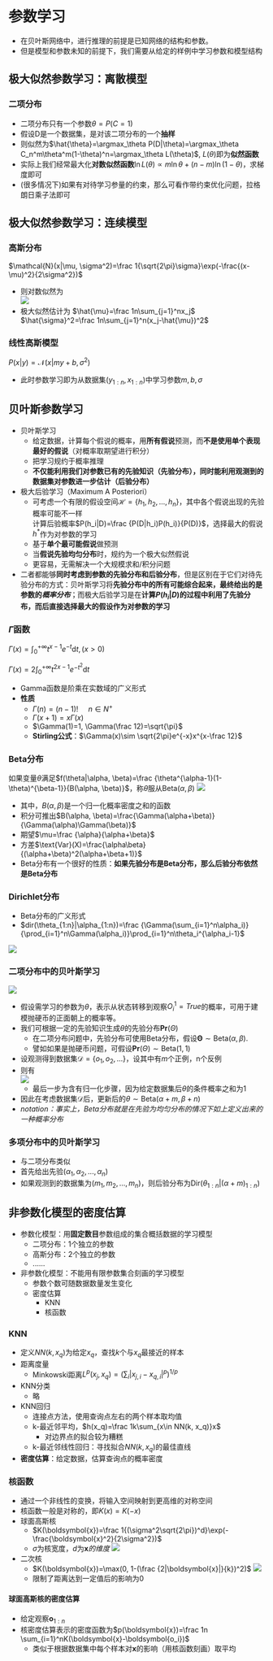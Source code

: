 # 参数学习
+ 在贝叶斯网络中，进行推理的前提是已知网络的结构和参数。
+ 但是模型和参数未知的前提下，我们需要从给定的样例中学习参数和模型结构

## 极大似然参数学习：离散模型
### 二项分布
+ 二项分布只有一个参数$\theta=P(C=1)$
+ 假设D是一个数据集，是对该二项分布的一个**抽样**
+ 则似然为$\hat{\theta}=\argmax_\theta P(D|\theta)=\argmax_\theta C_n^m\theta^m(1-\theta)^n=\argmax_\theta L(\theta)$, $L(\theta)$即为**似然函数**
+ 实际上我们经常最大化**对数似然函数**$\ln L(\theta)\propto m\ln \theta+(n-m)\ln(1-\theta)$，求梯度即可
+ (很多情况下)如果有对待学习参量的约束，那么可看作带约束优化问题，拉格朗日乘子法即可

## 极大似然参数学习：连续模型
### 高斯分布
$\mathcal{N}(x|\mu, \sigma^2)=\frac 1{\sqrt{2\pi}\sigma}\exp(-\frac{(x-\mu)^2}{2\sigma^2})$
+ 则对数似然为  
  ![](img/2020-03-12-21-08-51.png)
+ 极大似然估计为
  $\hat{\mu}=\frac 1n\sum_{j=1}^nx_j$
  $\hat{\sigma}^2=\frac 1n\sum_{j=1}^n(x_j-\hat{\mu})^2$

### 线性高斯模型
$P(x|y) = \mathcal{N}(x|my+b, \sigma^2)$
+ 此时参数学习即为从数据集$(y_{1:n}, x_{1:n})$中学习参数$m, b, \sigma$

## 贝叶斯参数学习
+ 贝叶斯学习
  + 给定数据，计算每个假说的概率，用**所有假说**预测，而**不是使用单个表现最好的假说**（对概率取期望进行积分）
  + 把学习规约于概率推理
  + **不仅能利用我们对参数已有的先验知识（先验分布），同时能利用观测到的数据集对参数进一步估计（后验分布）**
+ 极大后验学习（Maximum A Posteriori）
  + 可考虑一个有限的假设空间$\mathcal{H}=\{h_1, h_2, ..., h_n\}$，其中各个假说出现的先验概率可能不一样  
  计算后验概率$P(h_i|D)=\frac {P(D|h_i)P(h_i)}{P(D)}$，选择最大的假说$h^*$作为对参数的学习
  + 基于**单个最可能假说**做预测
  + 当**假说先验均匀分布**时，规约为一个极大似然假说
  + 更容易，无需解决一个大规模求和/积分问题
+ 二者都能够**同时考虑到参数的先验分布和后验分布**，但是区别在于它们对待先验分布的方式：贝叶斯学习将**先验分布中的所有可能综合起来，最终给出的是参数的*概率分布***；而极大后验学习是在**计算$P(h_i|D)$的过程中利用了先验分布，而后直接选择最大的假设作为对参数的学习**

### $\Gamma$函数
$\Gamma(x) = \int_0^{+\infty}t^{x-1}e^{-t}\mathrm{d}t, (x>0)$

$\Gamma(x)=2\int_0^{+\infty}t^{2x-1}e^{-t^2}\mathrm{d}t$
+ Gamma函数是阶乘在实数域的广义形式
+ **性质**
  + $\Gamma(n)=(n-1)!\ \ \ \ \ n\in N^+$
  + $\Gamma(x+1) = x\Gamma(x)$
  + $\Gamma(1)=1, \Gamma(\frac 12)=\sqrt{\pi}$
  + **Stirling公式**：$\Gamma(x)\sim \sqrt{2\pi}e^{-x}x^{x-\frac 12}$

### Beta分布
如果变量$\theta$满足$f(\theta|\alpha, \beta)=\frac {\theta^{\alpha-1}(1-\theta)^{\beta-1}}{B(\alpha, \beta)}$，称$\theta$服从$\mathrm{Beta}(\alpha, \beta)$
![](img/2020-03-14-15-47-27.png)
+ 其中，$B(\alpha, \beta)$是一个归一化概率密度之和的函数
+ 积分可推出$B(\alpha, \beta)=\frac{\Gamma(\alpha+\beta)}{\Gamma(\alpha)\Gamma(\beta)}$
+ 期望$\mu=\frac {\alpha}{\alpha+\beta}$
+ 方差$\text{Var}(X)=\frac{\alpha\beta}{(\alpha+\beta)^2(\alpha+\beta+1)}$
+ Beta分布有一个很好的性质：**如果先验分布是Beta分布，那么后验分布依然是Beta分布**

### Dirichlet分布
+ Beta分布的广义形式
+ $dir(\theta_{1:n}|\alpha_{1:n})=\frac {\Gamma(\sum_{i=1}^n\alpha_i)}{\prod_{i=1}^n\Gamma(\alpha_i)}\prod_{i=1}^n\theta_i^{\alpha_i-1}$

![](img/2020-03-14-15-56-50.png)

### 二项分布中的贝叶斯学习
![](img/2020-03-14-15-10-33.png)
+ 假设需学习的参数为$\theta$，表示从状态转移到观察$O_i^1=True$的概率，可用于建模抛硬币的正面朝上的概率等。
+ 我们可根据一定的先验知识生成$\theta$的先验分布$\mathbf{Pr}(\Theta)$
  + 在二项分布问题中，先验分布可使用Beta分布，假设$\mathbf{\Theta}\sim \text{Beta}(\alpha, \beta)$.
  + 譬如如果是抛硬币问题，可假设$\mathbf{Pr}(\Theta)\sim \text{Beta}(1, 1)$
+ 设观测得到数据集$\mathcal{D}=\{o_1, o_2, ...\}$，设其中有$m$个正例，n个反例
+ 则有  
  ![](img/2020-03-14-15-34-58.png)
  + 最后一步为含有归一化步骤，因为给定数据集后$\theta$的条件概率之和为1
+ 因此在考虑数据集$\mathcal{D}$后，更新后的$\theta\sim \mathrm{Beta}(\alpha+m, \beta+n)$
+ *notation：事实上，Beta分布就是在先验为均匀分布的情况下如上定义出来的一种概率分布*

### 多项分布中的贝叶斯学习
+ 与二项分布类似
+ 首先给出先验$(\alpha_1, \alpha_2, ..., \alpha_n)$
+ 如果观测到的数据集为$(m_1, m_2, ..., m_n)$，则后验分布为$\text{Dir}(\theta_{1:n}|(\alpha+m)_{1:n})$

## 非参数化模型的密度估算
+ 参数化模型：用**固定数目**参数组成的集合概括数据的学习模型
  + 二项分布：1个独立的参数
  + 高斯分布：2个独立的参数
  + ......
+ 非参数化模型：不能用有限参数集合刻画的学习模型
  + 参数个数可随数据数量发生变化
  + 密度估算
    + KNN
    + 核函数

### KNN
+ 定义$NN(k, x_q)$为给定$x_q$，查找$k$个与$x_q$最接近的样本
+ 距离度量
  + Minkowski距离$L^p(x_j, x_q)=(\sum_i|x_{j, i}-x_{q, i}|^p)^{1/p}$
+ KNN分类
  + 略
+ KNN回归
  + 连接点方法，使用查询点左右的两个样本取均值
  + k-最近邻平均，$h(x_q)=\frac 1k\sum_{x\in NN(k, x_q)}x$
    + 对边界点的拟合较为糟糕
  + k-最近邻线性回归：寻找拟合$NN(k, x_q)$的最佳直线
+ **密度估算**：给定数据，估算查询点的概率密度

### 核函数
+ 通过一个非线性的变换，将输入空间映射到更高维的对称空间
+ 核函数一般是对称的，即$K(x)=K(-x)$
+ 球面高斯核
  + $K(\boldsymbol{x})=\frac 1{(\sigma^2\sqrt{2\pi})^d}\exp(-\frac{\boldsymbol{x}^2}{2\sigma^2})$
  + $\sigma$为核宽度，$d$为$\boldsymbol{x}的维度$
  ![](img/2020-03-14-16-09-42.png)
+ 二次核
  + $K(\boldsymbol{x})=\max(0, 1-(\frac {2|\boldsymbol{x}|}{k})^2)$
  ![](img/2020-03-14-16-11-47.png)
  + 限制了距离达到一定值后的影响为0

#### 球面高斯核的密度估算
+ 给定观察$\boldsymbol{o}_{1:n}$
+ 核密度估算表示的密度函数为$p(\boldsymbol{x})=\frac 1n \sum_{i=1}^nK(\boldsymbol{x}-\boldsymbol{o_i})$
  + 类似于根据数据集中每个样本对$\boldsymbol{x}$的影响（用核函数刻画）取平均
